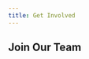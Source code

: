 ```yaml
---
title: Get Involved
---
```


## Join Our Team

<script
    data-startup="wedance"
    src="https://angel.co/javascripts/embed_jobs.js"
    id="angellist_embed"
    async
  ></script>

<w-teaser
title="Get Involved"
description="Become a WeDance Ambassador. Let's turn your city into a dance haven, one beat at a time. Join us, and let's build this dance dream together!"
button="Apply Now"
href="https://forms.gle/Qdj1BFrmhExFs7xh6"></w-teaser>
